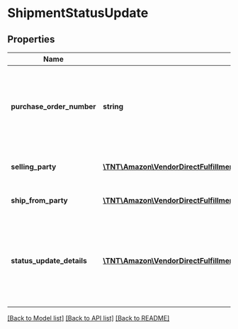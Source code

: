 # ShipmentStatusUpdate

## Properties
Name | Type | Description | Notes
------------ | ------------- | ------------- | -------------
**purchase_order_number** | **string** | Purchase order number of the shipment for which to update the shipment status. | 
**selling_party** | [**\TNT\Amazon\VendorDirectFulfillmentShipping\V1\Model\PartyIdentification**](PartyIdentification.md) | ID of the selling party or vendor. | 
**ship_from_party** | [**\TNT\Amazon\VendorDirectFulfillmentShipping\V1\Model\PartyIdentification**](PartyIdentification.md) | Warehouse code of vendor. | 
**status_update_details** | [**\TNT\Amazon\VendorDirectFulfillmentShipping\V1\Model\StatusUpdateDetails**](StatusUpdateDetails.md) | Provide the details about the status of the shipment at that particular point of time. | 

[[Back to Model list]](../README.md#documentation-for-models) [[Back to API list]](../README.md#documentation-for-api-endpoints) [[Back to README]](../README.md)


